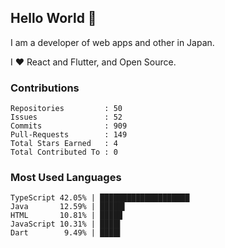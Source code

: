## Hello World 👋

I am a developer of web apps and other in Japan.

I ❤️ React and Flutter, and Open Source.

### Contributions

    Repositories         : 50
    Issues               : 52
    Commits              : 909
    Pull-Requests        : 149
    Total Stars Earned   : 4
    Total Contributed To : 0

### Most Used Languages

    TypeScript 42.05% | ████████████████████
    Java       12.59% | █████▌
    HTML       10.81% | █████
    JavaScript 10.31% | ████▌
    Dart        9.49% | ████▌
